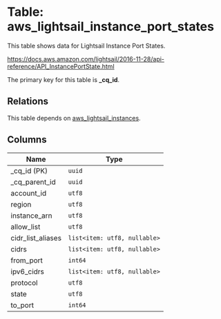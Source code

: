 # Table: aws_lightsail_instance_port_states

This table shows data for Lightsail Instance Port States.

https://docs.aws.amazon.com/lightsail/2016-11-28/api-reference/API_InstancePortState.html

The primary key for this table is **_cq_id**.

## Relations

This table depends on [aws_lightsail_instances](aws_lightsail_instances.md).

## Columns

| Name          | Type          |
| ------------- | ------------- |
|_cq_id (PK)|`uuid`|
|_cq_parent_id|`uuid`|
|account_id|`utf8`|
|region|`utf8`|
|instance_arn|`utf8`|
|allow_list|`utf8`|
|cidr_list_aliases|`list<item: utf8, nullable>`|
|cidrs|`list<item: utf8, nullable>`|
|from_port|`int64`|
|ipv6_cidrs|`list<item: utf8, nullable>`|
|protocol|`utf8`|
|state|`utf8`|
|to_port|`int64`|